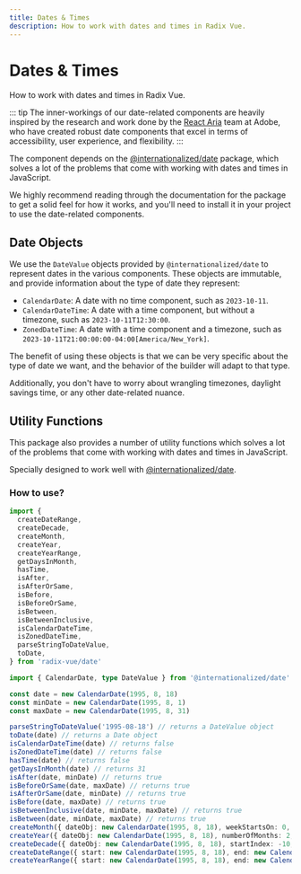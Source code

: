 ```yaml
---
title: Dates & Times
description: How to work with dates and times in Radix Vue.
---
```


# Dates & Times

<Description>
How to work with dates and times in Radix Vue.
</Description>

::: tip
The inner-workings of our date-related components are heavily inspired by the research and work done
by the [React Aria](https://react-spectrum.adobe.com/react-aria/) team at Adobe, who have created
robust date components that excel in terms of accessibility, user experience, and flexibility.
:::

The component depends on the [@internationalized/date](https://react-spectrum.adobe.com/internationalized/date/index.html) package, which solves a lot of the problems that come with working with dates and times in JavaScript.

We highly recommend reading through the documentation for the package to get a solid feel for how it
works, and you'll need to install it in your project to use the date-related components.

<InstallationTabs value="@internationalized/date" />

## Date Objects

We use the `DateValue` objects provided by `@internationalized/date` to
represent dates in the various components. These objects are immutable, and provide information about
the type of date they represent:

- `CalendarDate`: A date with no time component, such as `2023-10-11`.
- `CalendarDateTime`: A date with a time component, but without a timezone, such as
  `2023-10-11T12:30:00`.
- `ZonedDateTime`: A date with a time component and a timezone, such as
  `2023-10-11T21:00:00:00-04:00[America/New_York]`.

The benefit of using these objects is that we can be very specific about the type of date we want,
and the behavior of the builder will adapt to that type.

Additionally, you don't have to worry about wrangling timezones, daylight savings time, or any other
date-related nuance.

## Utility Functions

This package also provides a number of utility functions which solves a lot of the problems that come with working with dates and times in JavaScript.

Specially designed to work well with [@internationalized/date](https://react-spectrum.adobe.com/internationalized/date/index.html).

### How to use?

```ts
import {
  createDateRange,
  createDecade,
  createMonth,
  createYear,
  createYearRange,
  getDaysInMonth,
  hasTime,
  isAfter,
  isAfterOrSame,
  isBefore,
  isBeforeOrSame,
  isBetween,
  isBetweenInclusive,
  isCalendarDateTime,
  isZonedDateTime,
  parseStringToDateValue,
  toDate,
} from 'radix-vue/date'

import { CalendarDate, type DateValue } from '@internationalized/date'

const date = new CalendarDate(1995, 8, 18)
const minDate = new CalendarDate(1995, 8, 1)
const maxDate = new CalendarDate(1995, 8, 31)

parseStringToDateValue('1995-08-18') // returns a DateValue object
toDate(date) // returns a Date object
isCalendarDateTime(date) // returns false
isZonedDateTime(date) // returns false
hasTime(date) // returns false
getDaysInMonth(date) // returns 31
isAfter(date, minDate) // returns true
isBeforeOrSame(date, maxDate) // returns true
isAfterOrSame(date, minDate) // returns true
isBefore(date, maxDate) // returns true
isBetweenInclusive(date, minDate, maxDate) // returns true
isBetween(date, minDate, maxDate) // returns true
createMonth({ dateObj: new CalendarDate(1995, 8, 18), weekStartsOn: 0, locale: 'en', fixedWeeks: true }) // returns a grid of days as DateValue for the month, also containing the dateObj, plus an array of days for the month
createYear({ dateObj: new CalendarDate(1995, 8, 18), numberOfMonths: 2, pagedNavigation: true }) // returns an array of months as DateValue, centered around the dateObj taking into account the numberOfMonths and pagedNavigation when returning the months
createDecade({ dateObj: new CalendarDate(1995, 8, 18), startIndex: -10, endIndex: 10 }) // returns a decade centered around the dateObj
createDateRange({ start: new CalendarDate(1995, 8, 18), end: new CalendarDate(2005, 8, 18) }) // returns an array of dates as DateValue between the start and end date
createYearRange({ start: new CalendarDate(1995, 8, 18), end: new CalendarDate(2005, 8, 18) }) // returns an array of years as DateValue between the start and end date
```
